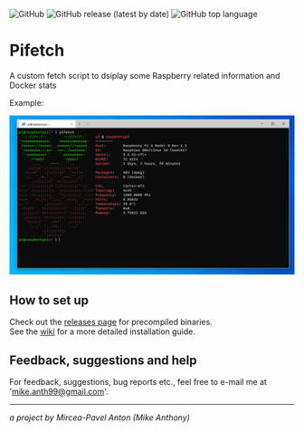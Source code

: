 ![GitHub](https://img.shields.io/github/license/mikeanth-dev/pifetch?style=for-the-badge)
![GitHub release (latest by date)](https://img.shields.io/github/v/release/mikeanth-dev/pifetch?style=for-the-badge)
![GitHub top language](https://img.shields.io/github/languages/top/mikeanth-dev/pifetch?style=for-the-badge)

# Pifetch

A custom fetch script to dsiplay some Raspberry related information and Docker stats

Example:

![Awesome Example Image](assets/example.png)

## How to set up

Check out the [releases page](https://github.com/mikeanth-dev/pifetch/releases) for precompiled binaries.  
See the [wiki](https://github.com/mikeanth-dev/pifetch/wiki) for a more detailed installation guide.  

## Feedback, suggestions and help

For feedback, suggestions, bug reports etc., feel free to e-mail me at 'mike.anth99@gmail.com'.

---

_a project by Mircea-Pavel Anton (Mike Anthony)_
